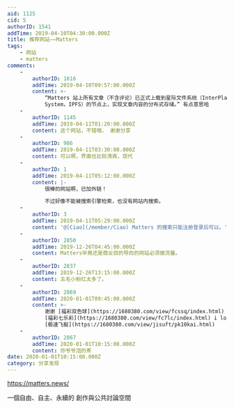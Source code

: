 ```yaml
---
aid: 1125
cid: 5
authorID: 1541
addTime: 2019-04-10T04:30:00.000Z
title: 推荐网站——Matters
tags:
    - 网站
    - matters
comments:
    -
        authorID: 1616
        addTime: 2019-04-10T09:57:00.000Z
        content: >-
            “Matters 站上所有文章（不含评论）已正式上载到星际文件系统（InterPlanetary File
            System，IPFS）的节点上，实现文章内容的分布式存储。” 有点意思哈
    -
        authorID: 1145
        addTime: 2019-04-11T01:20:00.000Z
        content: 这个网站，不错哦， 谢谢分享
    -
        authorID: 986
        addTime: 2019-04-11T03:30:00.000Z
        content: 可以啊，界面也比较清爽，现代
    -
        authorID: 1
        addTime: 2019-04-11T05:12:00.000Z
        content: |-
            很棒的网站啊，已加外链！

            不过好像不能被搜索引擎检索，也没有网站内搜索。
    -
        authorID: 3
        addTime: 2019-04-11T05:29:00.000Z
        content: '@[Ciao](/member/Ciao) Matters 的搜索只能注册登录后可以。'
    -
        authorID: 2850
        addTime: 2019-12-26T04:45:00.000Z
        content: Matters毕竟还是商业目的导向的网站必须做流量。
    -
        authorID: 2837
        addTime: 2019-12-26T13:15:00.000Z
        content: 五毛小粉红太多了。
    -
        authorID: 2869
        addTime: 2020-01-01T09:45:00.000Z
        content: >-
            谢谢 [福彩双色球](https://1680380.com/view/fcssq/index.html) thank you
            [福彩七乐彩](https://1680380.com/view/fc7lc/index.html) i love you
            [极速飞艇](https://1680380.com/view/jisuft/pk10kai.html)
    -
        authorID: 2867
        addTime: 2020-01-01T10:15:00.000Z
        content: 你爷爷泡的茶
date: 2020-01-01T10:15:00.000Z
category: 分享发现
---
```


https://matters.news/

一個自由、自主、永續的 創作與公共討論空間
